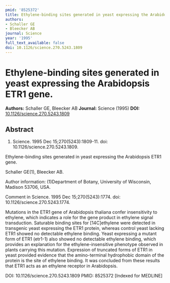 ```yaml
---
pmid: '8525372'
title: Ethylene-binding sites generated in yeast expressing the Arabidopsis ETR1 gene.
authors:
- Schaller GE
- Bleecker AB
journal: Science
year: '1995'
full_text_available: false
doi: 10.1126/science.270.5243.1809
---
```


# Ethylene-binding sites generated in yeast expressing the Arabidopsis ETR1 gene.
**Authors:** Schaller GE, Bleecker AB
**Journal:** Science (1995)
**DOI:** [10.1126/science.270.5243.1809](https://doi.org/10.1126/science.270.5243.1809)

## Abstract

1. Science. 1995 Dec 15;270(5243):1809-11. doi: 10.1126/science.270.5243.1809.

Ethylene-binding sites generated in yeast expressing the Arabidopsis ETR1 gene.

Schaller GE(1), Bleecker AB.

Author information:
(1)Department of Botany, University of Wisconsin, Madison 53706, USA.

Comment in
    Science. 1995 Dec 15;270(5243):1774. doi: 10.1126/science.270.5243.1774.

Mutations in the ETR1 gene of Arabidopsis thaliana confer insensitivity to 
ethylene, which indicates a role for the gene product in ethylene signal 
transduction. Saturable binding sites for [14C]ethylene were detected in 
transgenic yeast expressing the ETR1 protein, whereas control yeast lacking ETR1 
showed no detectable ethylene binding. Yeast expressing a mutant form of ETR1 
(etr1-1) also showed no detectable ethylene binding, which provides an 
explanation for the ethylene-insensitive phenotype observed in plants carrying 
this mutation. Expression of truncated forms of ETR1 in yeast provided evidence 
that the amino-terminal hydrophobic domain of the protein is the site of 
ethylene binding. It was concluded from these results that ETR1 acts as an 
ethylene receptor in Arabidopsis.

DOI: 10.1126/science.270.5243.1809
PMID: 8525372 [Indexed for MEDLINE]
